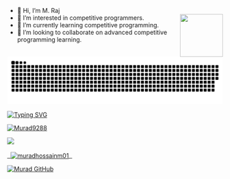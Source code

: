 - 👋 Hi, I’m M. Raj
- 👀 I’m interested in competitive programmers. <img align="right" width="100" height="100" radius = "20px" src="http://www.fillmurray.com/100/100">
- 🌱 I’m currently learning competitive programming.
- 💞️ I’m looking to collaborate on advanced competitive programming learning.


<!---
Programmer1245/Programmer1245 is a ✨ special ✨ repository because its `README.md` (this file) appears on your GitHub profile.
You can click the Preview link to take a look at your changes.
--->


<img src = "https://github.com/Programmer1245/Programmer1245/blob/output/github-contribution-grid-snake-dark.svg" />



[![Typing SVG](https://readme-typing-svg.demolab.com?font=Arial+Black&weight=900&size=60&duration=3500&pause=1500&color=28F71A&multiline=true&width=1375&height=80&lines=ASSALAMUALAIKUM++++WARAHMATULLAH)](https://git.io/typing-svg)

[![Murad9288](https://readme-typing-svg.demolab.com?font=Verdana&size=60&duration=4000&pause=1700&color=28F71A&width=1200&height=100&lines=ASSALAMUALAIKUM++WARAHMATULLAH)](https://git.io/typing-svg)

<img src="https://readme-typing-svg.demolab.com font=Arial+Black&size=60&duration=4000&pause=1700&color=28F71A&center=true&vCenter=true&width=1350&height=100&lines=ASSALAMUALAIKUM++WARAHMATULLAH"/>

<a href="https://www.hackerrank.com/muradhossainm01" target="blank">&nbsp;&nbsp;<img align="center" src="https://readme-typing-svg.demolab.com font=Arial+Black&size=60&duration=4000&pause=1700&color=28F71A&center=true&vCenter=true&width=1350&height=100&lines=ASSALAMUALAIKUM++WARAHMATULLAH" alt="muradhossainm01" height="40" width="50" />&nbsp;&nbsp;</a>

<a href="https://github.com/Murad9288"><img src="https://readme-typing-svg.demolab.com?font=Arial+Black&size=60&duration=4000&pause=1700&color=28F71A&center=true&vCenter=true&multiline=true&width=1350&height=100&lines=ASSALAMUALAIKUM++WARAHMATULLAH" alt="Murad GitHub" /></a>
